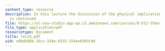 ```yaml
---
content_type: resource
description: In this lecture the discussion of the physical implications of the quasiparticles
  is continued.
file: https://ol-ocw-studio-app-qa.s3.amazonaws.com/courses/8-511-theory-of-solids-i-fall-2004/e9bdb98b16cc334e6533154ee0303c0d_lec24.pdf
file_type: application/pdf
resourcetype: Document
title: lec24.pdf
uid: e9bdb98b-16cc-334e-6533-154ee0303c0d
---
```

